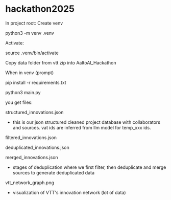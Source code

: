 # hackathon2025

In project root:
Create venv

python3 -m venv .venv

Activate:

source .venv/bin/activate

Copy data folder from vtt zip into AaltoAI_Hackathon

When in venv (prompt)

pip install -r requirements.txt

python3 main.py

you get files:

structured_innovations.json

-   this is our json structured cleaned project database with collaborators and sources. vat ids are inferred from llm model
    for temp_xxx ids.

filtered_innovations.json

deduplicated_innovations.json

merged_innovations.json

-   stages of deduplication where we first filter, then deduplicate and merge sources to generate deduplicated data

vtt_network_graph.png

-   visualization of VTT's innovation network (lot of data)
